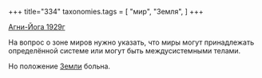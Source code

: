 +++
title="334"
taxonomies.tags = [
 "мир",
 "Земля",
]
+++

[Агни-Йога 1929г](/agni/1929)

На вопрос о зоне миров нужно указать, что миры могут принадлежать определённой системе или могут быть междусистемными телами.   

Но положение [Земли](/tags/Земля) больна.